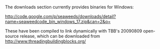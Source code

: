 The downloads section currently provides binaries for Windows:

http://code.google.com/p/seaweeds/downloads/detail?name=seaweedcode_bin_windows_17.zip&can=2&q=

These have been compiled to link dynamically with TBB's 20090809 open-source release, which can be downloaded from http://www.threadingbuildingblocks.org/